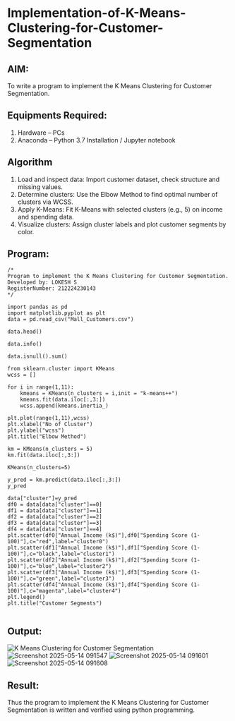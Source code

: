 # Implementation-of-K-Means-Clustering-for-Customer-Segmentation

## AIM:
To write a program to implement the K Means Clustering for Customer Segmentation.

## Equipments Required:
1. Hardware – PCs
2. Anaconda – Python 3.7 Installation / Jupyter notebook

## Algorithm
1. Load and inspect data: Import customer dataset, check structure and missing values.
2. Determine clusters: Use the Elbow Method to find optimal number of clusters via WCSS.
3. Apply K-Means: Fit K-Means with selected clusters (e.g., 5) on income and spending data.
4. Visualize clusters: Assign cluster labels and plot customer segments by color.

## Program:
```
/*
Program to implement the K Means Clustering for Customer Segmentation.
Developed by: LOKESH S
RegisterNumber: 212224230143 
*/

import pandas as pd
import matplotlib.pyplot as plt
data = pd.read_csv("Mall_Customers.csv")

data.head()

data.info()

data.isnull().sum()

from sklearn.cluster import KMeans
wcss = []

for i in range(1,11):
    kmeans = KMeans(n_clusters = i,init = "k-means++")
    kmeans.fit(data.iloc[:,3:])
    wcss.append(kmeans.inertia_)

plt.plot(range(1,11),wcss)
plt.xlabel("No of Cluster")
plt.ylabel("wcss")
plt.title("Elbow Method")

km = KMeans(n_clusters = 5)
km.fit(data.iloc[:,3:])

KMeans(n_clusters=5)

y_pred = km.predict(data.iloc[:,3:])
y_pred

data["cluster"]=y_pred
df0 = data[data["cluster"]==0]
df1 = data[data["cluster"]==1]
df2 = data[data["cluster"]==2]
df3 = data[data["cluster"]==3]
df4 = data[data["cluster"]==4]
plt.scatter(df0["Annual Income (k$)"],df0["Spending Score (1-100)"],c="red",label="cluster0")
plt.scatter(df1["Annual Income (k$)"],df1["Spending Score (1-100)"],c="black",label="cluster1")
plt.scatter(df2["Annual Income (k$)"],df2["Spending Score (1-100)"],c="blue",label="cluster2")
plt.scatter(df3["Annual Income (k$)"],df3["Spending Score (1-100)"],c="green",label="cluster3")
plt.scatter(df4["Annual Income (k$)"],df4["Spending Score (1-100)"],c="magenta",label="cluster4")
plt.legend()
plt.title("Customer Segments")


```

## Output:
![K Means Clustering for Customer Segmentation](sam.png)
![Screenshot 2025-05-14 091547](https://github.com/user-attachments/assets/b1cf4426-f590-4ba5-8472-62c2d3c54b3d)
![Screenshot 2025-05-14 091601](https://github.com/user-attachments/assets/22200532-06ba-4c4b-b803-6964a474e52c)
![Screenshot 2025-05-14 091608](https://github.com/user-attachments/assets/4b7dea83-6993-45ce-aab1-a4da443e072c)

## Result:
Thus the program to implement the K Means Clustering for Customer Segmentation is written and verified using python programming.
